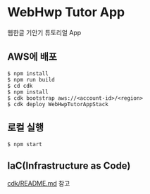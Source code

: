 # WebHwp Tutor App

웹한글 기안기 튜토리얼 App

## AWS에 배포
```
$ npm install
$ npm run build
$ cd cdk
$ npm install
$ cdk bootstrap aws://<account-id>/<region>
$ cdk deploy WebHwpTutorAppStack
```

## 로컬 실행
```
$ npm start
```

## IaC(Infrastructure as Code)
[cdk/README.md](cdk/README.md) 참고
